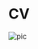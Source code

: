 # CV
![pic](https://user-images.githubusercontent.com/105372279/168651952-1a9b98d5-2bc9-4f1c-bf94-f10a433d6c0e.jpg)
